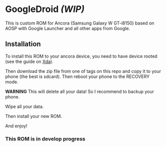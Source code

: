 # GoogleDroid _(WIP)_
This is custom ROM for Ancora (Samsung Galaxy W GT-i8150) based on AOSP with Google Launcher and all other apps from Google.

## Installation
To install this ROM to your ancora device, you need to have device rooted (see the guide on [Xda](1)).

Then download the zip file from one of tags on this repo and copy it to your phone (the best is sdcard).
Then reboot your phone to the RECOVERY mode.

**WARNING** This will delete all your data! So I recommend to backup your phone.

Wipe all your data.

Then install your new ROM.

And enjoy!

### This ROM is in develop progress
